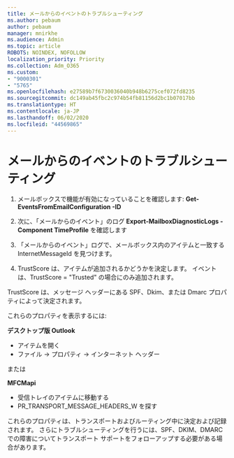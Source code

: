 ```yaml
---
title: メールからのイベントのトラブルシューティング
ms.author: pebaum
author: pebaum
manager: mnirkhe
ms.audience: Admin
ms.topic: article
ROBOTS: NOINDEX, NOFOLLOW
localization_priority: Priority
ms.collection: Adm_O365
ms.custom:
- "9000301"
- "5765"
ms.openlocfilehash: e27589b7f6730036040b948b6275cef072fd8235
ms.sourcegitcommit: dc149ab45fbc2c974b54fb81156d2bc1b07017bb
ms.translationtype: HT
ms.contentlocale: ja-JP
ms.lasthandoff: 06/02/2020
ms.locfileid: "44569865"
---
```

# <a name="troubleshooting-events-from-email"></a>メールからのイベントのトラブルシューティング

1. メールボックスで機能が有効になっていることを確認します: **Get-EventsFromEmailConfiguration -ID <mailbox>**

2. 次に、「メールからのイベント」のログ **Export-MailboxDiagnosticLogs <mailbox> -Component TimeProfile** を確認します

3. 「メールからのイベント」ログで、メールボックス内のアイテムと一致する InternetMessageId を見つけます。  

4. TrustScore は、アイテムが追加されるかどうかを決定します。 イベントは、TrustScore = "Trusted" の場合にのみ追加されます。

TrustScore は、メッセージ ヘッダーにある SPF、Dkim、または Dmarc プロパティによって決定されます。

これらのプロパティを表示するには:

**デスクトップ版 Outlook**

- アイテムを開く
- ファイル -> プロパティ -> インターネット ヘッダー

または

**MFCMapi**

- 受信トレイのアイテムに移動する
- PR_TRANSPORT_MESSAGE_HEADERS_W を探す

これらのプロパティは、トランスポートおよびルーティング中に決定および記録されます。 さらにトラブルシューティングを行うには、SPF、DKIM、DMARC での障害についてトランスポート サポートをフォローアップする必要がある場合があります。